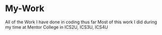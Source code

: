 # My-Work
All of the Work I have done in coding thus far
Most of this work I did during my time at Mentor College in ICS2U, ICS3U, ICS4U
